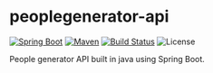 # peoplegenerator-api
[![Spring Boot](https://img.shields.io/badge/Spring%20Boot-2.6.3-brightgreen)](https://spring.io/projects/spring-boot)
[![Maven](https://img.shields.io/badge/Maven-4.0.0-blue)](https://maven.apache.org/)
[![Build Status](https://img.shields.io/badge/Build-Passing-brightgreen)](https://github.com/user/repo/actions)
![License](https://img.shields.io/badge/License-GPL-blue)

People generator API built in java using Spring Boot.
